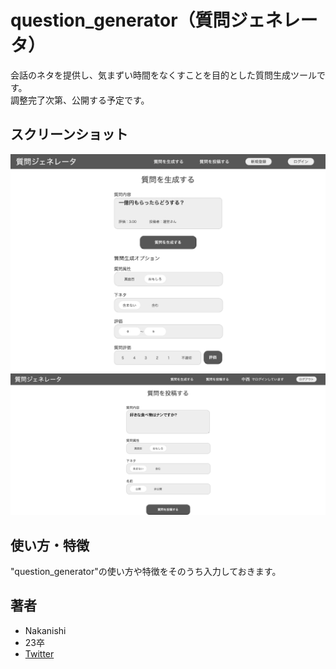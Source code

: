 # question_generator（質問ジェネレータ）

会話のネタを提供し、気まずい時間をなくすことを目的とした質問生成ツールです。<br>
調整完了次第、公開する予定です。
 

 
## スクリーンショット 
 
![generattor_4.php](generator_4.php.png)
![question_post.php](question_post.php.png)


 
 
## 使い方・特徴
 
"question_generator"の使い方や特徴をそのうち入力しておきます。
 
 
## 著者
 
* Nakanishi
* 23卒
* [Twitter](https://twitter.com/Nakana_design)
